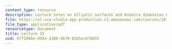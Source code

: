 ```yaml
---
content_type: resource
description: Lecture notes on elliptic surfaces and Kodaira dimension 0.
file: https://ol-ocw-studio-app-production.s3.amazonaws.com/courses/18-727-topics-in-algebraic-geometry-algebraic-surfaces-spring-2008/67f189bed92e23809b7082b5ec67b655_lect15.pdf
file_type: application/pdf
resourcetype: Document
title: Lecture 15
uid: 67f189be-d92e-2380-9b70-82b5ec67b655
---
```

